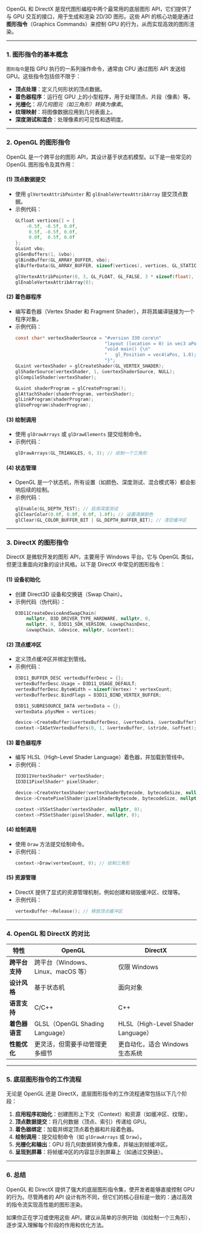 OpenGL 和 DirectX 是现代图形编程中两个最常用的底层图形 API，它们提供了与 GPU 交互的接口，用于生成和渲染 2D/3D 图形。这些 API 的核心功能是通过**图形指令**（Graphics Commands）来控制 GPU 的行为，从而实现高效的图形渲染。

---

### 1. **图形指令的基本概念**
`图形指令`是指 GPU 执行的一系列操作命令，通常由 CPU 通过图形 API 发送给 GPU。这些指令包括但不限于：
- **顶点处理**：定义几何形状的顶点数据。
- **着色器程序**：运行在 GPU 上的小型程序，用于处理顶点、片段（像素）等。
- **光栅化**：*将几何图元（如三角形）转换为像素*。
- **纹理映射**：将图像数据应用到几何表面上。
- **深度测试和混合**：处理像素的可见性和透明度。

---

### 2. **OpenGL 的图形指令**
OpenGL 是一个跨平台的图形 API，其设计基于状态机模型。以下是一些常见的 OpenGL 图形指令及其作用：

#### (1) **顶点数据提交**
- 使用 `glVertexAttribPointer` 和 `glEnableVertexAttribArray` 提交顶点数据。
- 示例代码：
  ```c
  GLfloat vertices[] = {
      -0.5f, -0.5f, 0.0f,
       0.5f, -0.5f, 0.0f,
       0.0f,  0.5f, 0.0f
  };
  GLuint vbo;
  glGenBuffers(1, &vbo);
  glBindBuffer(GL_ARRAY_BUFFER, vbo);
  glBufferData(GL_ARRAY_BUFFER, sizeof(vertices), vertices, GL_STATIC_DRAW);

  glVertexAttribPointer(0, 3, GL_FLOAT, GL_FALSE, 3 * sizeof(float), (void*)0);
  glEnableVertexAttribArray(0);
  ```

#### (2) **着色器程序**
- 编写着色器（Vertex Shader 和 Fragment Shader），并将其编译链接为一个程序对象。
- 示例代码：
  ```c
  const char* vertexShaderSource = "#version 330 core\n"
                                   "layout (location = 0) in vec3 aPos;\n"
                                   "void main() {\n"
                                   "   gl_Position = vec4(aPos, 1.0);\n"
                                   "}";
  GLuint vertexShader = glCreateShader(GL_VERTEX_SHADER);
  glShaderSource(vertexShader, 1, &vertexShaderSource, NULL);
  glCompileShader(vertexShader);

  GLuint shaderProgram = glCreateProgram();
  glAttachShader(shaderProgram, vertexShader);
  glLinkProgram(shaderProgram);
  glUseProgram(shaderProgram);
  ```

#### (3) **绘制调用**
- 使用 `glDrawArrays` 或 `glDrawElements` 提交绘制命令。
- 示例代码：
  ```c
  glDrawArrays(GL_TRIANGLES, 0, 3); // 绘制一个三角形
  ```

#### (4) **状态管理**
- OpenGL 是一个状态机，所有设置（如颜色、深度测试、混合模式等）都会影响后续的绘制。
- 示例代码：
  ```c
  glEnable(GL_DEPTH_TEST); // 启用深度测试
  glClearColor(0.0f, 0.0f, 0.0f, 1.0f); // 设置清屏颜色
  glClear(GL_COLOR_BUFFER_BIT | GL_DEPTH_BUFFER_BIT); // 清空缓冲区
  ```

---

### 3. **DirectX 的图形指令**
DirectX 是微软开发的图形 API，主要用于 Windows 平台。它与 OpenGL 类似，但更注重面向对象的设计风格。以下是 DirectX 中常见的图形指令：

#### (1) **设备初始化**
- 创建 Direct3D 设备和交换链（Swap Chain）。
- 示例代码（伪代码）：
  ```cpp
  D3D11CreateDeviceAndSwapChain(
      nullptr, D3D_DRIVER_TYPE_HARDWARE, nullptr, 0,
      nullptr, 0, D3D11_SDK_VERSION, &swapChainDesc,
      &swapChain, &device, nullptr, &context);
  ```

#### (2) **顶点缓冲区**
- 定义顶点缓冲区并绑定到管线。
- 示例代码：
  ```cpp
  D3D11_BUFFER_DESC vertexBufferDesc = {};
  vertexBufferDesc.Usage = D3D11_USAGE_DEFAULT;
  vertexBufferDesc.ByteWidth = sizeof(Vertex) * vertexCount;
  vertexBufferDesc.BindFlags = D3D11_BIND_VERTEX_BUFFER;

  D3D11_SUBRESOURCE_DATA vertexData = {};
  vertexData.pSysMem = vertices;

  device->CreateBuffer(&vertexBufferDesc, &vertexData, &vertexBuffer);
  context->IASetVertexBuffers(0, 1, &vertexBuffer, &stride, &offset);
  ```

#### (3) **着色器程序**
- 编写 HLSL（High-Level Shader Language）着色器，并加载到管线中。
- 示例代码：
  ```cpp
  ID3D11VertexShader* vertexShader;
  ID3D11PixelShader* pixelShader;

  device->CreateVertexShader(vertexShaderBytecode, bytecodeSize, nullptr, &vertexShader);
  device->CreatePixelShader(pixelShaderBytecode, bytecodeSize, nullptr, &pixelShader);

  context->VSSetShader(vertexShader, nullptr, 0);
  context->PSSetShader(pixelShader, nullptr, 0);
  ```

#### (4) **绘制调用**
- 使用 `Draw` 方法提交绘制命令。
- 示例代码：
  ```cpp
  context->Draw(vertexCount, 0); // 绘制三角形
  ```

#### (5) **资源管理**
- DirectX 提供了显式的资源管理机制，例如创建和销毁缓冲区、纹理等。
- 示例代码：
  ```cpp
  vertexBuffer->Release(); // 释放顶点缓冲区
  ```

---

### 4. **OpenGL 和 DirectX 的对比**
| 特性                     | OpenGL                                | DirectX                               |
|--------------------------|---------------------------------------|---------------------------------------|
| **跨平台支持**           | 跨平台（Windows、Linux、macOS 等）     | 仅限 Windows                          |
| **设计风格**             | 基于状态机                           | 面向对象                              |
| **语言支持**             | C/C++                                | C++                                   |
| **着色器语言**           | GLSL（OpenGL Shading Language）       | HLSL（High-Level Shader Language）    |
| **性能优化**             | 更灵活，但需要手动管理更多细节        | 更自动化，适合 Windows 生态系统       |

---

### 5. **底层图形指令的工作流程**
无论是 OpenGL 还是 DirectX，底层图形指令的工作流程通常包括以下几个阶段：
1. **应用程序初始化**：创建图形上下文（Context）和资源（如缓冲区、纹理）。
2. **顶点数据提交**：将几何数据（顶点、索引）传递给 GPU。
3. **着色器绑定**：加载并绑定顶点着色器和片段着色器。
4. **绘制调用**：提交绘制命令（如 `glDrawArrays` 或 `Draw`）。
5. **光栅化和输出**：GPU 将几何数据转换为像素，并输出到帧缓冲区。
6. **呈现到屏幕**：将帧缓冲区的内容显示到屏幕上（如通过交换链）。

---

### 6. **总结**
OpenGL 和 DirectX 提供了强大的底层图形指令集，使开发者能够直接控制 GPU 的行为。尽管两者的 API 设计有所不同，但它们的核心目标是一致的：通过高效的指令流实现高性能的图形渲染。

如果你正在学习或使用这些 API，建议从简单的示例开始（如绘制一个三角形），逐步深入理解每个阶段的作用和优化方法。